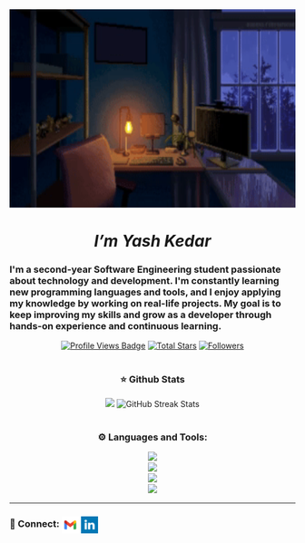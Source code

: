<div align="center">
<a href="https://github.com/NyaNekko/NyaNekko/blob/main/profile.gif">
  <img src="https://github.com/NyaNekko/NyaNekko/blob/main/profile.gif" alt="GIF" style="width:950px; height:350px"/>
</a>
</div>

<h1 align="center" style="font-style: italic; text-align: center;" markdown="1">I’m Yash Kedar</h1>

<h3>I'm a second-year Software Engineering student passionate about technology and development. I'm constantly learning new programming languages and tools, and I enjoy applying my knowledge by working on real-life projects. My goal is to keep improving my skills and grow as a developer through hands-on experience and continuous learning.</h3>

<div align="center">
<a href="https://github.com/NyaNekko" target="_blank">
  <img src="https://komarev.com/ghpvc/?username=NyaNekko&label=Profile%20views&color=5e81ac&style=for-the-badge&logo=github&logoColor=white&Color=black" 
       alt="Profile Views Badge" /></a>

<a href="https://github.com/NyaNekko?tab=repositories&sort=stargazers" target="_blank">
  <img alt="Total Stars" title="Total stars on GitHub"
       src="https://img.shields.io/github/stars/NyaNekko?style=for-the-badge&label=Stars&color=bf616a&logo=github" /></a>

<a href="https://github.com/NyaNekko?tab=followers" target="_blank">
  <img alt="Followers" title="Follow me on GitHub"
       src="https://img.shields.io/github/followers/NyaNekko?style=for-the-badge&label=Followers&color=5e81ac&logo=github" />
</a>

</div>

</br>


<div align="center">
  <h3>⭐ Github Stats</h3>
  <img width="398" src="https://github-readme-stats.vercel.app/api?username=NyaNekko&count_private=true&show_icons=true&theme=nord&rank_icon=github&border_radius=8"/> 
  <img width="420" src="https://nirzak-streak-stats.vercel.app/?user=NyaNekko&theme=nord&hide_border=false" alt="GitHub Streak Stats"><br/>
</div>

<br/>
<h3 align="center">⚙️ Languages and Tools:</h3>
<div align="center">
  <img src="https://skillicons.dev/icons?i=androidstudio,kotlin,nodejs,mongodb,gitlab,raspberrypi,react,nextjs,tailwind,bootstrap" /><br>
    <img src="https://skillicons.dev/icons?i=html,css,vscode,github,git,notion,figma,pycharm,c,vim" /><br>
    <img src="https://skillicons.dev/icons?i=bash,kali,arch,ubuntu,python,javascript,mysql,dotnet,pwsh" /><br>
    <img src="https://skillicons.dev/icons?i=java,htmx,debian,neovim,atom" /><br>
</div>
<hr>
<h3>🔗 Connect:   
<a href="mailto:yashkedar2406@gmail.com">
  <img align="center" width="30px" style="text-decoration:none" src="https://raw.githubusercontent.com/edent/SuperTinyIcons/master/images/svg/gmail.svg" /></a> 
<a href="https://www.linkedin.com/in/yash-kedar" target="_blank">
    <img align="center" width="30px" style="text-decoration:none" src="https://raw.githubusercontent.com/edent/SuperTinyIcons/master/images/svg/linkedin.svg" /></a>

</h3>
